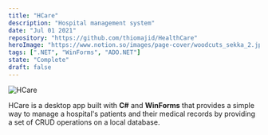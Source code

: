 ```yaml
---
title: "HCare"
description: "Hospital management system"
date: "Jul 01 2021"
repository: "https://github.com/thiomajid/HealthCare"
heroImage: "https://www.notion.so/images/page-cover/woodcuts_sekka_2.jpg"
tags: [".NET", "WinForms", "ADO.NET"]
state: "Complete"
draft: false
---
```


![HCare](https://www.notion.so/images/page-cover/woodcuts_sekka_2.jpg)

HCare is a desktop app built with **C#** and **WinForms** that provides a simple way to manage a hospital's patients and their medical records by providing a set of CRUD operations on a local database.
